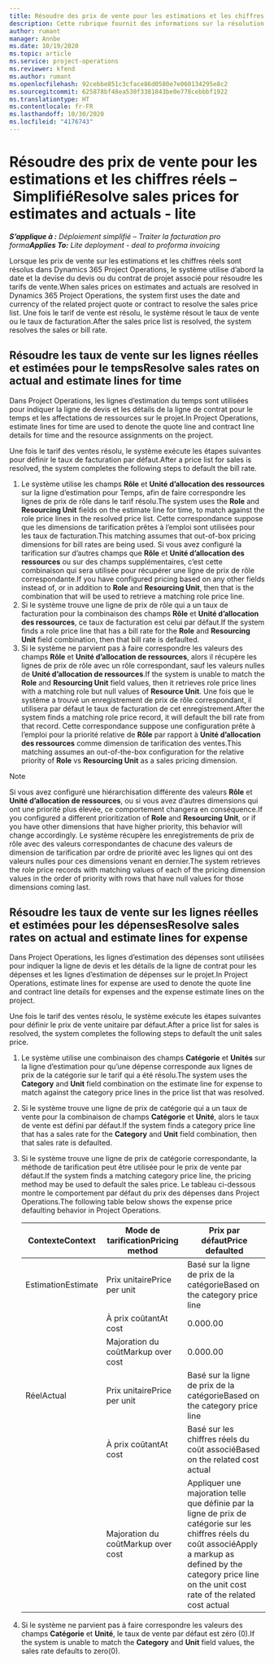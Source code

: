 ```yaml
---
title: Résoudre des prix de vente pour les estimations et les chiffres réels – Simplifié
description: Cette rubrique fournit des informations sur la résolution des prix de revient des estimations et des chiffres réels.
author: rumant
manager: Annbe
ms.date: 10/19/2020
ms.topic: article
ms.service: project-operations
ms.reviewer: kfend
ms.author: rumant
ms.openlocfilehash: 92cebbe851c3cface86d0580e7e060134295e8c2
ms.sourcegitcommit: 625878bf48ea530f3381843be0e778cebbbf1922
ms.translationtype: HT
ms.contentlocale: fr-FR
ms.lasthandoff: 10/30/2020
ms.locfileid: "4176743"
---
```

# <a name="resolve-sales-prices-for-estimates-and-actuals---lite"></a><span data-ttu-id="91058-103">Résoudre des prix de vente pour les estimations et les chiffres réels – Simplifié</span><span class="sxs-lookup"><span data-stu-id="91058-103">Resolve sales prices for estimates and actuals - lite</span></span>

<span data-ttu-id="91058-104">_**S’applique à :** Déploiement simplifié – Traiter la facturation pro forma_</span><span class="sxs-lookup"><span data-stu-id="91058-104">_**Applies To:** Lite deployment - deal to proforma invoicing_</span></span>

<span data-ttu-id="91058-105">Lorsque les prix de vente sur les estimations et les chiffres réels sont résolus dans Dynamics 365 Project Operations, le système utilise d’abord la date et la devise du devis ou du contrat de projet associé pour résoudre les tarifs de vente.</span><span class="sxs-lookup"><span data-stu-id="91058-105">When sales prices on estimates and actuals are resolved in Dynamics 365 Project Operations, the system first uses the date and currency of the related project quote or contract to resolve the sales price list.</span></span> <span data-ttu-id="91058-106">Une fois le tarif de vente est résolu, le système résout le taux de vente ou le taux de facturation.</span><span class="sxs-lookup"><span data-stu-id="91058-106">After the sales price list is resolved, the system resolves the sales or bill rate.</span></span>

## <a name="resolve-sales-rates-on-actual-and-estimate-lines-for-time"></a><span data-ttu-id="91058-107">Résoudre les taux de vente sur les lignes réelles et estimées pour le temps</span><span class="sxs-lookup"><span data-stu-id="91058-107">Resolve sales rates on actual and estimate lines for time</span></span>

<span data-ttu-id="91058-108">Dans Project Operations, les lignes d’estimation du temps sont utilisées pour indiquer la ligne de devis et les détails de la ligne de contrat pour le temps et les affectations de ressources sur le projet.</span><span class="sxs-lookup"><span data-stu-id="91058-108">In Project Operations, estimate lines for time are used to denote the quote line and contract line details for time and the resource assignments on the project.</span></span>

<span data-ttu-id="91058-109">Une fois le tarif des ventes résolu, le système exécute les étapes suivantes pour définir le taux de facturation par défaut.</span><span class="sxs-lookup"><span data-stu-id="91058-109">After a price list for sales is resolved, the system completes the following steps to default the bill rate.</span></span>

1. <span data-ttu-id="91058-110">Le système utilise les champs **Rôle** et **Unité d’allocation des ressources** sur la ligne d’estimation pour Temps, afin de faire correspondre les lignes de prix de rôle dans le tarif résolu.</span><span class="sxs-lookup"><span data-stu-id="91058-110">The system uses the **Role** and **Resourcing Unit** fields on the estimate line for time, to match against the role price lines in the resolved price list.</span></span> <span data-ttu-id="91058-111">Cette correspondance suppose que les dimensions de tarification prêtes à l’emploi sont utilisées pour les taux de facturation.</span><span class="sxs-lookup"><span data-stu-id="91058-111">This matching assumes that out-of-box pricing dimensions for bill rates are being used.</span></span> <span data-ttu-id="91058-112">Si vous avez configuré la tarification sur d’autres champs que **Rôle** et **Unité d’allocation des ressources** ou sur des champs supplémentaires, c’est cette combinaison qui sera utilisée pour récupérer une ligne de prix de rôle correspondante.</span><span class="sxs-lookup"><span data-stu-id="91058-112">If you have configured pricing based on any other fields instead of, or in addition to **Role** and **Resourcing Unit**, then that is the combination that will be used to retrieve a matching role price line.</span></span>
2. <span data-ttu-id="91058-113">Si le système trouve une ligne de prix de rôle qui a un taux de facturation pour la combinaison des champs **Rôle** et **Unité d’allocation des ressources**, ce taux de facturation est celui par défaut.</span><span class="sxs-lookup"><span data-stu-id="91058-113">If the system finds a role price line that has a bill rate for the **Role** and **Resourcing Unit** field combination, then that bill rate is defaulted.</span></span>
3. <span data-ttu-id="91058-114">Si le système ne parvient pas à faire correspondre les valeurs des champs **Rôle** et **Unité d’allocation de ressources**, alors il récupère les lignes de prix de rôle avec un rôle correspondant, sauf les valeurs nulles de **Unité d’allocation de ressources**.</span><span class="sxs-lookup"><span data-stu-id="91058-114">If the system is unable to match the **Role** and **Resourcing Unit** field values, then it retrieves role price lines with a matching role but null values of **Resource Unit**.</span></span> <span data-ttu-id="91058-115">Une fois que le système a trouvé un enregistrement de prix de rôle correspondant, il utilisera par défaut le taux de facturation de cet enregistrement.</span><span class="sxs-lookup"><span data-stu-id="91058-115">After the system finds a matching role price record, it will default the bill rate from that record.</span></span> <span data-ttu-id="91058-116">Cette correspondance suppose une configuration prête à l’emploi pour la priorité relative de **Rôle** par rapport à **Unité d’allocation des ressources** comme dimension de tarification des ventes.</span><span class="sxs-lookup"><span data-stu-id="91058-116">This matching assumes an out-of-the-box configuration for the relative priority of **Role** vs **Resourcing Unit** as a sales pricing dimension.</span></span>

> [!NOTE]
> <span data-ttu-id="91058-117">Si vous avez configuré une hiérarchisation différente des valeurs **Rôle** et **Unité d’allocation de ressources**, ou si vous avez d’autres dimensions qui ont une priorité plus élevée, ce comportement changera en conséquence.</span><span class="sxs-lookup"><span data-stu-id="91058-117">If you configured a different prioritization of **Role** and **Resourcing Unit**, or if you have other dimensions that have higher priority, this behavior will change accordingly.</span></span> <span data-ttu-id="91058-118">Le système récupère les enregistrements de prix de rôle avec des valeurs correspondantes de chacune des valeurs de dimension de tarification par ordre de priorité avec les lignes qui ont des valeurs nulles pour ces dimensions venant en dernier.</span><span class="sxs-lookup"><span data-stu-id="91058-118">The system retrieves the role price records with matching values of each of the pricing dimension values in the order of priority with rows that have null values for those dimensions coming last.</span></span>

## <a name="resolve-sales-rates-on-actual-and-estimate-lines-for-expense"></a><span data-ttu-id="91058-119">Résoudre les taux de vente sur les lignes réelles et estimées pour les dépenses</span><span class="sxs-lookup"><span data-stu-id="91058-119">Resolve sales rates on actual and estimate lines for expense</span></span>

<span data-ttu-id="91058-120">Dans Project Operations, les lignes d’estimation des dépenses sont utilisées pour indiquer la ligne de devis et les détails de la ligne de contrat pour les dépenses et les lignes d’estimation de dépenses sur le projet.</span><span class="sxs-lookup"><span data-stu-id="91058-120">In Project Operations, estimate lines for expense are used to denote the quote line and contract line details for expenses and the expense estimate lines on the project.</span></span>

<span data-ttu-id="91058-121">Une fois le tarif des ventes résolu, le système exécute les étapes suivantes pour définir le prix de vente unitaire par défaut.</span><span class="sxs-lookup"><span data-stu-id="91058-121">After a price list for sales is resolved, the system completes the following steps to default the unit sales price.</span></span>

1. <span data-ttu-id="91058-122">Le système utilise une combinaison des champs **Catégorie** et **Unités** sur la ligne d’estimation pour qu’une dépense corresponde aux lignes de prix de la catégorie sur le tarif qui a été résolu.</span><span class="sxs-lookup"><span data-stu-id="91058-122">The system uses the **Category** and **Unit** field combination on the estimate line for expense to match against the category price lines in the price list that was resolved.</span></span>
2. <span data-ttu-id="91058-123">Si le système trouve une ligne de prix de catégorie qui a un taux de vente pour la combinaison de champs **Catégorie** et **Unité**, alors le taux de vente est défini par défaut.</span><span class="sxs-lookup"><span data-stu-id="91058-123">If the system finds a category price line that has a sales rate for the **Category** and **Unit** field combination, then that sales rate is defaulted.</span></span>
3. <span data-ttu-id="91058-124">Si le système trouve une ligne de prix de catégorie correspondante, la méthode de tarification peut être utilisée pour le prix de vente par défaut.</span><span class="sxs-lookup"><span data-stu-id="91058-124">If the system finds a matching category price line, the pricing method may be used to default the sales price.</span></span> <span data-ttu-id="91058-125">Le tableau ci-dessous montre le comportement par défaut du prix des dépenses dans Project Operations.</span><span class="sxs-lookup"><span data-stu-id="91058-125">The following table below shows the expense price defaulting behavior in Project Operations.</span></span>

    | <span data-ttu-id="91058-126">Contexte</span><span class="sxs-lookup"><span data-stu-id="91058-126">Context</span></span> | <span data-ttu-id="91058-127">Mode de tarification</span><span class="sxs-lookup"><span data-stu-id="91058-127">Pricing method</span></span> | <span data-ttu-id="91058-128">Prix par défaut</span><span class="sxs-lookup"><span data-stu-id="91058-128">Price defaulted</span></span> |
    | --- | --- | --- |
    | <span data-ttu-id="91058-129">Estimation</span><span class="sxs-lookup"><span data-stu-id="91058-129">Estimate</span></span> | <span data-ttu-id="91058-130">Prix unitaire</span><span class="sxs-lookup"><span data-stu-id="91058-130">Price per unit</span></span> | <span data-ttu-id="91058-131">Basé sur la ligne de prix de la catégorie</span><span class="sxs-lookup"><span data-stu-id="91058-131">Based on the category price line</span></span> |
    | &nbsp; | <span data-ttu-id="91058-132">À prix coûtant</span><span class="sxs-lookup"><span data-stu-id="91058-132">At cost</span></span> | <span data-ttu-id="91058-133">0.00</span><span class="sxs-lookup"><span data-stu-id="91058-133">0.00</span></span> |
    | &nbsp; | <span data-ttu-id="91058-134">Majoration du coût</span><span class="sxs-lookup"><span data-stu-id="91058-134">Markup over cost</span></span> | <span data-ttu-id="91058-135">0.00</span><span class="sxs-lookup"><span data-stu-id="91058-135">0.00</span></span> |
    | <span data-ttu-id="91058-136">Réel</span><span class="sxs-lookup"><span data-stu-id="91058-136">Actual</span></span> | <span data-ttu-id="91058-137">Prix unitaire</span><span class="sxs-lookup"><span data-stu-id="91058-137">Price per unit</span></span> | <span data-ttu-id="91058-138">Basé sur la ligne de prix de la catégorie</span><span class="sxs-lookup"><span data-stu-id="91058-138">Based on the category price line</span></span> |
    | &nbsp; | <span data-ttu-id="91058-139">À prix coûtant</span><span class="sxs-lookup"><span data-stu-id="91058-139">At cost</span></span> | <span data-ttu-id="91058-140">Basé sur les chiffres réels du coût associé</span><span class="sxs-lookup"><span data-stu-id="91058-140">Based on the related cost actual</span></span> |
    | &nbsp; | <span data-ttu-id="91058-141">Majoration du coût</span><span class="sxs-lookup"><span data-stu-id="91058-141">Markup over cost</span></span> | <span data-ttu-id="91058-142">Appliquer une majoration telle que définie par la ligne de prix de catégorie sur les chiffres réels du coût associé</span><span class="sxs-lookup"><span data-stu-id="91058-142">Apply a markup as defined by the category price line on the unit cost rate of the related cost actual</span></span> |

4. <span data-ttu-id="91058-143">Si le système ne parvient pas à faire correspondre les valeurs des champs **Catégorie** et **Unité**, le taux de vente par défaut est zéro (0).</span><span class="sxs-lookup"><span data-stu-id="91058-143">If the system is unable to match the **Category** and **Unit** field values, the sales rate defaults to zero(0).</span></span>
